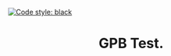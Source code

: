 [![Code style: black](https://img.shields.io/badge/code%20style-black-000000.svg)](https://github.com/psf/black)
<h1 align="center">GPB Test.</h1>
